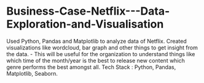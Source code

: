 # Business-Case-Netflix---Data-Exploration-and-Visualisation
Used Python, Pandas and Matplotlib
to analyze data of Netflix. Created
visualizations like wordcloud, bar graph and
other things to get insight from the data. - This will be useful for the organization to
understand things like which time of the
month/year is the best to release new content which genre performs the best amongst all.
Tech Stack : Python, Pandas, Matplotlib, Seaborn.
